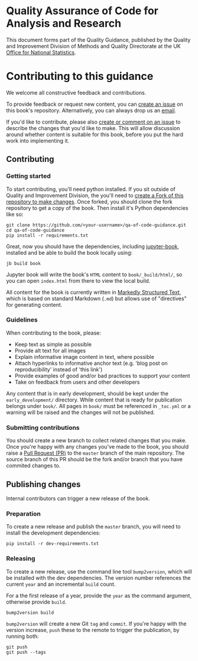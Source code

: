 # Quality Assurance of Code for Analysis and Research

This document forms part of the Quality Guidance, published by the Quality and Improvement Division of Methods and Quality Directorate at the UK [Office for National Statistics](https://www.ons.gov.uk).


# Contributing to this guidance

We welcome all constructive feedback and contributions.

To provide feedback or request new content, you can [create an issue](https://github.com/best-practice-and-impact/qa-of-code-guidance/issues) on this book's repository.
Alternatively, you can always drop us an [email](mailto:Analysis.Function@ons.gov.uk).

If you'd like to contribute, please also [create or comment on an issue](https://github.com/best-practice-and-impact/qa-of-code-guidance/issues) to describe the changes that you'd like to make.
This will allow discussion around whether content is suitable for this book, before you put the hard work into implementing it.


## Contributing


### Getting started

To start contributing, you'll need python installed.
If you sit outside of Quality and Improvement Division, the you'll need to [create a Fork of this repository to make changes](https://docs.github.com/en/github/collaborating-with-issues-and-pull-requests/working-with-forks).
Once forked, you should clone the fork repository to get a copy of the book. Then install it's Python dependencies like so:

```
git clone https://github.com/<your-username>/qa-of-code-guidance.git
cd qa-of-code-guidance
pip install -r requirements.txt
```

Great, now you should have the dependencies, including [jupyter-book](https://jupyterbook.org/intro.html), installed and be able to build the book locally using:

```
jb build book
```

Jupyter book will write the book's `HTML` content to `book/_build/html/`, so you can open `index.html` from there to view the local build.

All content for the book is currently written in [Markedly Structured Text](https://myst-parser.readthedocs.io/en/latest/), which is based on standard Markdown (`.md`) but allows use of "directives" for generating content.


### Guidelines

When contributing to the book, please:
* Keep text as simple as possible
* Provide alt text for all images
* Explain informative image content in text, where possible
* Attach hyperlinks to informative anchor text (e.g. 'blog post on reproducibility' instead of 'this link')
* Provide examples of good and/or bad practices to support your content
* Take on feedback from users and other developers

Any content that is in early development, should be kept under the `early_development/` directory.
While content that is ready for publication belongs under `book/`.
All pages in `book/` must be referenced in `_toc.yml` or a warning will be raised and the changes will not be published.


### Submitting contributions

You should create a new branch to collect related changes that you make.
Once you're happy with any changes you've made to the book, you should raise a [Pull Request (PR)](https://github.com/best-practice-and-impact/qa-of-code-guidance/pulls) to the `master` branch of the main repository.
The source branch of this PR should be the fork and/or branch that you have commited changes to.

## Publishing changes

Internal contributors can trigger a new release of the book.

### Preparation

To create a new release and publish the `master` branch, you will need to install the development dependencies:

```
pip install -r dev-requirements.txt
```

### Releasing

To create a new release, use the command line tool `bump2version`, which will be installed with the dev dependencies.
The version number references the current `year` and an incremental `build` count.

For a the first release of a year, provide the `year` as the command argument, otherwise provide `build`.

```
bump2version build
```

`bump2version` will create a new Git `tag` and `commit`.
If you're happy with the version increase, `push` these to the remote to trigger the publication, by running both:

```
git push
git push --tags
```

